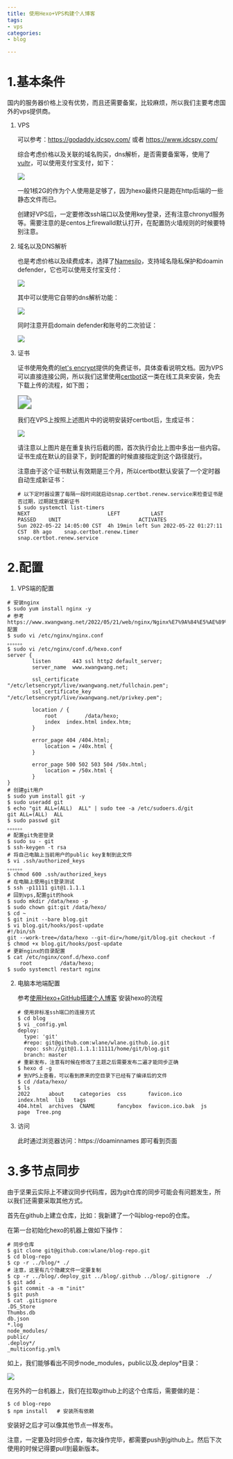```yaml
---
title: 使用Hexo+VPS构建个人博客
tags:
- vps
categories:
- blog

---
```


# 1.基本条件

国内的服务器价格上没有优势，而且还需要备案，比较麻烦，所以我们主要考虑国外的vps提供商。

1. VPS

   可以参考：https://godaddy.idcspy.com/ 或者 https://www.idcspy.com/

   综合考虑价格以及关联的域名购买，dns解析，是否需要备案等，使用了[vultr](https://www.vultr.com/)，可以使用支付宝支付，如下：

   ![](https://images-pigo.oss-cn-beijing.aliyuncs.com/20220521234430.png)

   一般1核2G的作为个人使用是足够了，因为hexo最终只是跑在http后端的一些静态文件而已。

   创建好VPS后，一定要修改ssh端口以及使用key登录，还有注意chronyd服务等。需要注意的是centos上firewalld默认打开，在配置防火墙规则的时候要特别注意。

2. 域名以及DNS解析

   也是考虑价格以及续费成本，选择了[Namesilo](https://www.namesilo.com/)，支持域名隐私保护和doamin defender，它也可以使用支付宝支付：

   ![](https://images-pigo.oss-cn-beijing.aliyuncs.com/20220521234736.png)

   其中可以使用它自带的dns解析功能：

   ![](https://images-pigo.oss-cn-beijing.aliyuncs.com/20220521172024.png)

   同时注意开启domain defender和账号的二次验证：

   ![](https://images-pigo.oss-cn-beijing.aliyuncs.com/20220521234901.png)

3. 证书

   证书使用免费的[let's encrypt](https://letsencrypt.org/)提供的免费证书，具体查看说明文档。因为VPS可以直接连接公网，所以我们这里使用[certbot](https://certbot.eff.org/)这一类在线工具来安装，免去下载上传的流程，如下图；

   <img src="https://images-pigo.oss-cn-beijing.aliyuncs.com/20220521201029.png" style="zoom:200%;" />

   我们在VPS上按照上述图片中的说明安装好certbot后，生成证书：

   ![](https://images-pigo.oss-cn-beijing.aliyuncs.com/20220521235040.png)

   请注意以上图片是在重复执行后截的图，首次执行会比上图中多出一些内容。证书生成在默认的目录下，到时配置的时候直接指定到这个路径就行。

   注意由于这个证书默认有效期是三个月，所以certbot默认安装了一个定时器自动生成新证书：

   ~~~shell
   # 以下定时器设置了每隔一段时间就启动snap.certbot.renew.service来检查证书是否过期，过期就生成新证书
   $ sudo systemctl list-timers
   NEXT                         LEFT          LAST                         PASSED    UNIT                         ACTIVATES
   Sun 2022-05-22 14:05:00 CST  4h 19min left Sun 2022-05-22 01:27:11 CST  8h ago    snap.certbot.renew.timer     snap.certbot.renew.service
   ~~~

# 2.配置

1. VPS端的配置

~~~shell
# 安装nginx
$ sudo yum install nginx -y
# 参考https://www.xwangwang.net/2022/05/21/web/nginx/Nginx%E7%9A%84%E5%AE%89%E5%85%A8%E9%85%8D%E7%BD%AE/ 配置 
$ sudo vi /etc/nginx/nginx.conf
。。。。。。
$ sudo vi /etc/nginx/conf.d/hexo.conf
server {
        listen       443 ssl http2 default_server;
        server_name  www.xwangwang.net;

        ssl_certificate "/etc/letsencrypt/live/xwangwang.net/fullchain.pem";
        ssl_certificate_key "/etc/letsencrypt/live/xwangwang.net/privkey.pem";

        location / {
        	root         /data/hexo;
            index  index.html index.htm;
        }

        error_page 404 /404.html;
            location = /40x.html {
        }

        error_page 500 502 503 504 /50x.html;
            location = /50x.html {
        }
}
# 创建git用户
$ sudo yum install git -y
$ sudo useradd git
$ echo "git ALL=(ALL)  ALL" | sudo tee -a /etc/sudoers.d/git
git ALL=(ALL)  ALL
$ sudo passwd git
。。。。。。
# 配置git免密登录
$ sudo su - git
$ ssh-keygen -t rsa
# 将自己电脑上当前用户的public key复制到此文件
$ vi .ssh/authorized_keys
。。。。。。
$ chmod 600 .ssh/authorized_keys
# 在电脑上使用git登录测试
$ ssh -p11111 git@1.1.1.1
# 回到vps,配置git的hook
$ sudo mkdir /data/hexo -p
$ sudo chown git:git /data/hexo/
$ cd ~
$ git init --bare blog.git
$ vi blog.git/hooks/post-update
#!/bin/sh
git --work-tree=/data/hexo --git-dir=/home/git/blog.git checkout -f
$ chmod +x blog.git/hooks/post-update
# 更新nginx的目录配置
$ cat /etc/nginx/conf.d/hexo.conf
	root         /data/hexo;
$ sudo systemctl restart nginx
~~~

2. 电脑本地端配置

   参考[使用Hexo+GitHub搭建个人博客](https://www.xwangwang.net/2022/05/01/Others/%E4%BD%BF%E7%94%A8Hexo+GitHub%E6%90%AD%E5%BB%BA%E4%B8%AA%E4%BA%BA%E5%8D%9A%E5%AE%A2/) 安装hexo的流程

   ~~~shell
   # 使用非标准ssh端口的连接方式
   $ cd blog
   $ vi _config.yml
   deploy:
     type: 'git'
     #repo: git@github.com:wlane/wlane.github.io.git
     repo: ssh://git@1.1.1.1:11111/home/git/blog.git
     branch: master
   # 重新发布，注意有时候在修改了主题之后需要发布二遍才能同步正确
   $ hexo d -g
   # 到VPS上查看，可以看到原来的空目录下已经有了编译后的文件
   $ cd /data/hexo/
   $ ls
   2022      about     categories  css       favicon.ico      index.html  lib   tags
   404.html  archives  CNAME       fancybox  favicon.ico.bak  js          page  Tree.png
   ~~~

3. 访问

   此时通过浏览器访问：https://doaminnames 即可看到页面

# 3.多节点同步

由于坚果云实际上不建议同步代码库，因为git仓库的同步可能会有问题发生，所以我们还需要采取其他方式。

首先在github上建立仓库，比如：我新建了一个叫blog-repo的仓库。

在第一台初始化hexo的机器上做如下操作：

~~~shell
# 同步仓库
$ git clone git@github.com:wlane/blog-repo.git
$ cd blog-repo
$ cp -r ../blog/* ./
# 注意，这里有几个隐藏文件一定要复制
$ cp -r ../blog/.deploy_git ../blog/.github ../blog/.gitignore  ./
$ git add .
$ git commit -a -m "init"
$ git push
$ cat .gitignore
.DS_Store
Thumbs.db
db.json
*.log
node_modules/
public/
.deploy*/
_multiconfig.yml% 
~~~

如上，我们能够看出不同步node_modules，public以及.deploy*目录：

![](https://images-pigo.oss-cn-beijing.aliyuncs.com/20220521230954.png)

在另外的一台机器上，我们在拉取github上的这个仓库后，需要做的是：

~~~shell
$ cd blog-repo
$ npm install	# 安装所有依赖
~~~

安装好之后才可以像其他节点一样发布。

注意，一定要及时同步仓库，每次操作完毕，都需要push到github上。然后下次使用的时候记得要pull到最新版本。